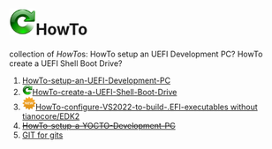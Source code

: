 # <img src="https://github.com/KilianKegel/pictures/blob/master/refresh-icon.png"  width="48" height="48">HowTo
collection of *HowTo*s:
HowTo setup an UEFI Development PC?
HowTo create a UEFI Shell Boot Drive?

1. [HowTo-setup-an-UEFI-Development-PC](https://github.com/MinnowWare/HowTo-setup-an-UEFI-Development-PC#howto-setup-an-uefi-development-pc)
2. <img src="https://github.com/KilianKegel/pictures/blob/master/refresh-icon.png"  width="18" height="18">[HowTo-create-a-UEFI-Shell-Boot-Drive](https://github.com/MinnowWare/HowTo-create-a-UEFI-Shell-Boot-Drive#howto-create-a-uefi-shell-boot-device)
3. <img src="https://github.com/KilianKegel/pictures/blob/master/New-icon.png"  width="24" height="24">[HowTo-configure-VS2022-to-build-.EFI-executables without tianocore/EDK2](https://github.com/KilianKegel/HowTo-configure-VS2022-to-build-.EFI-executables#howto-configure-vs2022-to-build-efi-executables)
4. <del>[HowTo-setup-a-YOCTO-Development-PC](https://github.com/KilianKegel/HowTo-setup-a-YOCTO-Development-PC)</del>
5. [GIT for gits](https://github.com/KilianKegel/GIT-for-gits/tree/master#git-for-gits)
